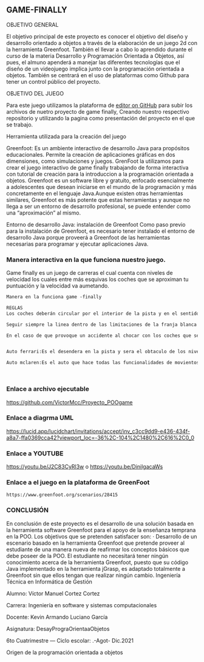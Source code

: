 ## GAME-FINALLY

OBJETIVO GENERAL 

El objetivo principal de este proyecto es conocer el objetivo del diseño y desarrollo orientado a objetos a través de la elaboración de un juego 2d con la herramienta Greenfoot.
También el llevar a cabo lo aprendido durante el curso de la materia Desarrollo y Programación Orientada a Objetos, así pues, el almuno apenderá a manejar las diferentes tecnologías que el diseño de un videojuego implica junto con la programación orientada a objetos.
También se centrará en el uso de plataformas como Github para tener un control público del proyecto.

OBJETIVO DEL JUEGO 

Para este juego utilizamos la plataforma de [editor on GitHub](https://github.com/VictorMcc/Proyecto_POOgame/edit/main/README.md) para subir los archivos de nuetro proyecto de game finally, Creando nuestro respectivo repositorio y utilizando la pagina como presentación del proyecto en el que se trabajo. 

Herramienta utilizada para la creación del juego 

Greenfoot: Es un ambiente interactivo de desarrollo Java para propósitos educacionales. Permite la creación de aplicaciones gráficas en dos dimensiones, como simulaciones y juegos. 
GrenFoot la utilizamos para crear el juego interactivo de game finally trabajando de forma interactiva con tutorial de creación para la introduccion a la programación orientada a objetos. 
Greenfoot es un software libre y gratuito, enfocado esencialmente a adolescentes que desean iniciarse en el mundo de la programación y más concretamente en el lenguaje Java.Aunque existen otras herramientas similares, Greenfoot es más potente que estas herramientas y aunque no llega a ser un entorno de desarrollo profesional, se puede entender como una “aproximación” al mismo.

Entorno de desarrollo Java: instalación de Greenfoot
Como paso previo para la instalación de Greenfoot, es necesario tener instalado el entorno de desarrollo Java porque proveerá a Greenfoot de las herramientas necesarias para programar y ejecutar aplicaciones Java.


### Manera interactiva en la que funciona nuestro juego.

Game finally es un juego de carreras el cual cuenta con niveles de velocidad los cuales entre más esquivas los coches que se aproximan tu puntuación y la velocidad va aumetando.

```markdown
Manera en la funciona game -finally

REGLAS
Los coches deberán circular por el interior de la pista y en el sentido de la marcha. Se entenderá por circular por el interior de la pista cuando el vehículo este en el espacio delimitado por las rayas blancas con rojo delimitara al coche para que este siempre dentro de la pista y tenga como objetivo esquivar a los coches que se le aproximan y así pasara los niveles y aumentara la velocidad.

Seguir siempre la linea dentro de las limitaciones de la franja blanca con rojo. 

En el caso de que provoque un accidente al chocar con los coches que se aproximan se reiniciara el juego, comenzando desde el nivel de inicio y volverá a reiniciar el nivel de velocidad del automóvil. 


Auto ferrari:Es el desendera en la pista y sera el obtaculo de los niveles 

Auto mclaren:Es el auto que hace todas las funcionalidades de movientos para asi poder esquivar los ostaculos e ir pasando de nivel




```
### Enlace a archivo ejecutable 
https://github.com/VictorMcc/Proyecto_POOgame

### Enlace a diagrma UML
https://lucid.app/lucidchart/invitations/accept/inv_c3cc9dd9-e436-434f-a8a7-ffa0369cca42?viewport_loc=-36%2C-104%2C1480%2C616%2C0_0

### Enlace a YOUTUBE
https://youtu.be/J2C83CyRl3w
o
https://youtu.be/DinilgacaWs

### Enlace a el juego en la plataforma de GreenFoot

    https://www.greenfoot.org/scenarios/28415
    
### CONCLUSIÓN 
  En conclusión de este proyecto es el desarrollo de una solución basada en la herramienta software Greenfoot para el apoyo de la enseñanza temprana en la POO. Los objetivos que se pretenden satisfacer son: · Desarrollo de un escenario basado en la herramienta Greenfoot que pretende proveer al estudiante de una manera nueva de reafirmar los conceptos básicos que debe poseer de la POO. El estudiante no necesitará tener ningún conocimiento acerca de la herramienta Greenfoot, puesto que su código Java implementado en la herramienta jGrasp, es adaptado totalmente a Greenfoot sin que ellos tengan que realizar ningún cambio. Ingeniería Técnica en Informática de Gestión


Alumno: Víctor Manuel Cortez Cortez

Carrera: Ingeniería en software y sistemas computacionales

Docente: Kevin Armando Luciano García

Asignatura: DesayPrograOrientaaObjetos

6to Cuatrimestre — Ciclo escolar: .-Agot- Dic.2021

Origen de la programación orientada a objetos


